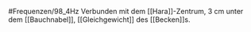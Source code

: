 #Frequenzen/98_4Hz
Verbunden mit dem [[Hara]]-Zentrum, 3 cm unter dem [[Bauchnabel]], [[Gleichgewicht]] des [[Becken]]s.